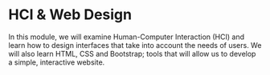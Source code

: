 # HCI & Web Design

In this module, we will examine Human-Computer Interaction (HCI) and learn how to design interfaces that take into account the needs of users. We will also learn HTML, CSS and Bootstrap; tools that will allow us to develop a simple, interactive website. 
